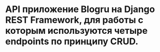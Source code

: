 # API приложение Blogru на Django REST Framework, для работы с которым используются четыре endpoints по принципу CRUD.
